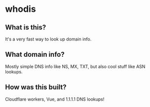 # whodis

## What is this?

It's a very fast way to look up domain info.

## What domain info?

Mostly simple DNS info like NS, MX, TXT, but also cool stuff like ASN lookups.

## How was this built?

Cloudflare workers, Vue, and 1.1.1.1 DNS lookups!